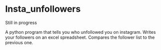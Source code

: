 # Insta_unfollowers 

Still in progress


A python program that tells you who unfollowed you on instagram.
Writes your followers on an excel spreadsheet.
Compares the follower list to the previous one.
